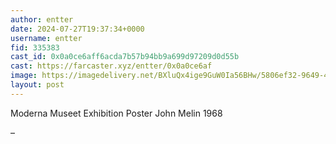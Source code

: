 ```yaml
---
author: entter
date: 2024-07-27T19:37:34+0000
username: entter
fid: 335383
cast_id: 0x0a0ce6aff6acda7b57b94bb9a699d97209d0d55b
cast: https://farcaster.xyz/entter/0x0a0ce6af
image: https://imagedelivery.net/BXluQx4ige9GuW0Ia56BHw/5806ef32-9649-400b-ebab-09adc6f07d00/original
layout: post
---
```


Moderna Museet Exhibition Poster
John Melin 1968

–

<img src='https://imagedelivery.net/BXluQx4ige9GuW0Ia56BHw/5806ef32-9649-400b-ebab-09adc6f07d00/original' alt='' referrerpolicy='no-referrer'/>
